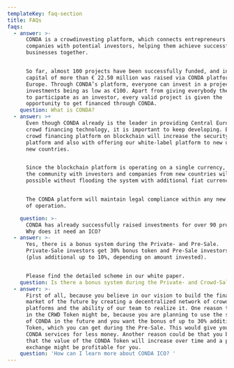 ```yaml
---
templateKey: faq-section
title: FAQs
faqs:
  - answer: >-
      CONDA is a crowdinvesting platform, which connects entrepreneurs and small
      companies with potential investors, helping them achieve successful
      businesses together.


      So far, almost 100 projects have been successfully funded, and investment
      capital of more than € 22.50 million was raised via CONDA platforms in
      Europe. Through CONDA’s platform, everyone can invest in a project, with
      investments being as low as €100. Apart from giving everybody the ability
      to participate as an investor, every valid project is given the
      opportunity to get financed through CONDA. 
    question: What is CONDA?
  - answer: >+
      Even though CONDA already is the leader in providing Central Europe with a
      crowd financing technology, it is important to keep developing. Basing the
      crowd financing platform on blockchain will increase the security of the
      platform and also with offering our white-label platform to new users and
      new countries.


      Since the blockchain platform is operating on a single currency, expanding
      the community with investors and companies from new countries will be
      possible without flooding the system with additional fiat currencies.


      The CONDA platform will maintain legal compliance within any new country
      of operation.

    question: >-
      CONDA has already successfully raised investments for over 90 projects.
      Why does it need an ICO? 
  - answer: >-
      Yes, there is a bonus system during the Private- and Pre-Sale.
      Private-Sale investors get 30% bonus token and Pre-Sale investors get 20%
      (plus additional up to 10%, depending on amount invested).


      Please find the detailed scheme in our white paper.
    question: Is there a bonus system during the Private- and Crowd-Sale?
  - answer: >-
      First of all, because you believe in our vision to build the financial
      market of the future by creating a decentralized network of crowdinvesting
      platforms and the ability of our team to realize it. One reason to invest
      in the CRWD Token might be, because you are planning to use the services
      of CONDA in the future and you want the bonus of up to 30% additional CRWD
      Token, which you can get during the Pre-Sale. This would give you more
      CONDA services for less money. Another reason could be that you believe,
      that the value of the CONDA Token will increase over time and a possible
      exchange might be profitable for you.
    question: 'How can I learn more about CONDA ICO? '
---
```


